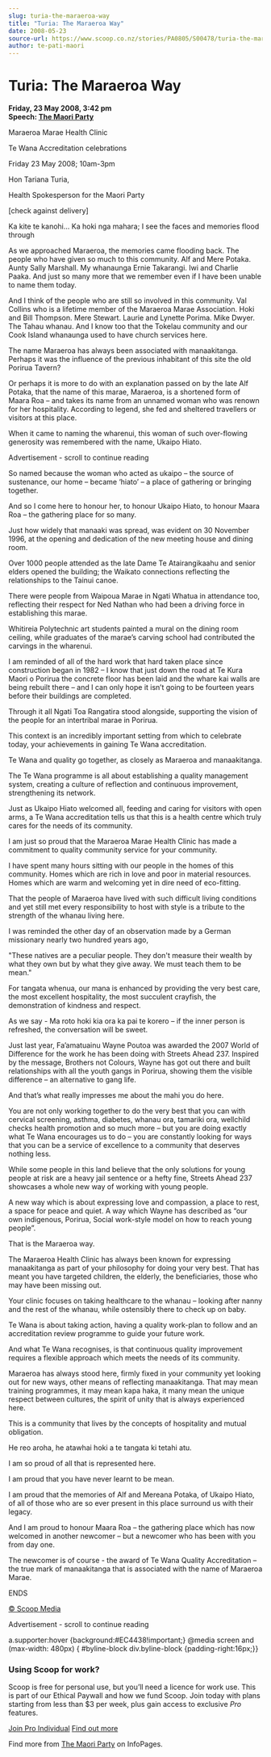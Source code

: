 ```yaml
---
slug: turia-the-maraeroa-way
title: "Turia: The Maraeroa Way"
date: 2008-05-23
source-url: https://www.scoop.co.nz/stories/PA0805/S00478/turia-the-maraeroa-way.htm
author: te-pati-maori
---
```

Turia: The Maraeroa Way
=======================

**Friday, 23 May 2008, 3:42 pm**  
**Speech: [The Maori Party](https://info.scoop.co.nz/The_Maori_Party)**

Maraeroa Marae Health Clinic

Te Wana Accreditation celebrations

Friday 23 May 2008; 10am-3pm

Hon Tariana Turia,

Health Spokesperson for the Maori Party

\[check against delivery\]

Ka kite te kanohi... Ka hoki nga mahara; I see the faces and memories flood through

As we approached Maraeroa, the memories came flooding back. The people who have given so much to this community. Alf and Mere Potaka. Aunty Sally Marshall. My whanaunga Ernie Takarangi. Iwi and Charlie Paaka. And just so many more that we remember even if I have been unable to name them today.

And I think of the people who are still so involved in this community. Val Collins who is a lifetime member of the Maraeroa Marae Association. Hoki and Bill Thompson. Mere Stewart. Laurie and Lynette Porima. Mike Dwyer. The Tahau whanau. And I know too that the Tokelau community and our Cook Island whanaunga used to have church services here.

The name Maraeroa has always been associated with manaakitanga. Perhaps it was the influence of the previous inhabitant of this site the old Porirua Tavern?

Or perhaps it is more to do with an explanation passed on by the late Alf Potaka, that the name of this marae, Maraeroa, is a shortened form of Maara Roa – and takes its name from an unnamed woman who was renown for her hospitality. According to legend, she fed and sheltered travellers or visitors at this place.

When it came to naming the wharenui, this woman of such over-flowing generosity was remembered with the name, Ukaipo Hiato.

Advertisement - scroll to continue reading





So named because the woman who acted as ukaipo – the source of sustenance, our home – became ‘hiato’ – a place of gathering or bringing together.

And so I come here to honour her, to honour Ukaipo Hiato, to honour Maara Roa – the gathering place for so many.

Just how widely that manaaki was spread, was evident on 30 November 1996, at the opening and dedication of the new meeting house and dining room.

Over 1000 people attended as the late Dame Te Atairangikaahu and senior elders opened the building; the Waikato connections reflecting the relationships to the Tainui canoe.

There were people from Waipoua Marae in Ngati Whatua in attendance too, reflecting their respect for Ned Nathan who had been a driving force in establishing this marae.

Whitireia Polytechnic art students painted a mural on the dining room ceiling, while graduates of the marae’s carving school had contributed the carvings in the wharenui.

I am reminded of all of the hard work that hard taken place since construction began in 1982 – I know that just down the road at Te Kura Maori o Porirua the concrete floor has been laid and the whare kai walls are being rebuilt there – and I can only hope it isn’t going to be fourteen years before their buildings are completed.

Through it all Ngati Toa Rangatira stood alongside, supporting the vision of the people for an intertribal marae in Porirua.

This context is an incredibly important setting from which to celebrate today, your achievements in gaining Te Wana accreditation.

Te Wana and quality go together, as closely as Maraeroa and manaakitanga.

The Te Wana programme is all about establishing a quality management system, creating a culture of reflection and continuous improvement, strengthening its network.

Just as Ukaipo Hiato welcomed all, feeding and caring for visitors with open arms, a Te Wana accreditation tells us that this is a health centre which truly cares for the needs of its community.

I am just so proud that the Maraeroa Marae Health Clinic has made a commitment to quality community service for your community.

I have spent many hours sitting with our people in the homes of this community. Homes which are rich in love and poor in material resources. Homes which are warm and welcoming yet in dire need of eco-fitting.

  
That the people of Maraeroa have lived with such difficult living conditions and yet still met every responsibility to host with style is a tribute to the strength of the whanau living here.

  
I was reminded the other day of an observation made by a German missionary nearly two hundred years ago,

"These natives are a peculiar people. They don't measure their wealth by what they own but by what they give away. We must teach them to be mean."

  
For tangata whenua, our mana is enhanced by providing the very best care, the most excellent hospitality, the most succulent crayfish, the demonstration of kindness and respect.

As we say - Ma roto hoki kia ora ka pai te korero – if the inner person is refreshed, the conversation will be sweet.

  
Just last year, Fa’amatuainu Wayne Poutoa was awarded the 2007 World of Difference for the work he has been doing with Streets Ahead 237. Inspired by the message, Brothers not Colours, Wayne has got out there and built relationships with all the youth gangs in Porirua, showing them the visible difference – an alternative to gang life.

And that’s what really impresses me about the mahi you do here.

You are not only working together to do the very best that you can with cervical screening, asthma, diabetes, whanau ora, tamariki ora, wellchild checks health promotion and so much more – but you are doing exactly what Te Wana encourages us to do – you are constantly looking for ways that you can be a service of excellence to a community that deserves nothing less.

While some people in this land believe that the only solutions for young people at risk are a heavy jail sentence or a hefty fine, Streets Ahead 237 showcases a whole new way of working with young people.

A new way which is about expressing love and compassion, a place to rest, a space for peace and quiet. A way which Wayne has described as “our own indigenous, Porirua, Social work-style model on how to reach young people”.

That is the Maraeroa way.

The Maraeroa Health Clinic has always been known for expressing manaakitanga as part of your philosophy for doing your very best. That has meant you have targeted children, the elderly, the beneficiaries, those who may have been missing out.

Your clinic focuses on taking healthcare to the whanau – looking after nanny and the rest of the whanau, while ostensibly there to check up on baby.

Te Wana is about taking action, having a quality work-plan to follow and an accreditation review programme to guide your future work.

And what Te Wana recognises, is that continuous quality improvement requires a flexible approach which meets the needs of its community.

Maraeroa has always stood here, firmly fixed in your community yet looking out for new ways, other means of reflecting manaakitanga. That may mean training programmes, it may mean kapa haka, it many mean the unique respect between cultures, the spirit of unity that is always experienced here.

This is a community that lives by the concepts of hospitality and mutual obligation.

He reo aroha, he atawhai hoki a te tangata ki tetahi atu.

  
I am so proud of all that is represented here.

I am proud that you have never learnt to be mean.

I am proud that the memories of Alf and Mereana Potaka, of Ukaipo Hiato, of all of those who are so ever present in this place surround us with their legacy.

And I am proud to honour Maara Roa – the gathering place which has now welcomed in another newcomer – but a newcomer who has been with you from day one.

The newcomer is of course - the award of Te Wana Quality Accreditation – the true mark of manaakitanga that is associated with the name of Maraeroa Marae.

  
ENDS

[© Scoop Media](http://www.scoop.co.nz/about/terms.html)  

Advertisement - scroll to continue reading



a.supporter:hover {background:#EC4438!important;} @media screen and (max-width: 480px) { #byline-block div.byline-block {padding-right:16px;}}

### Using Scoop for work?

Scoop is free for personal use, but you’ll need a licence for work use. This is part of our Ethical Paywall and how we fund Scoop. Join today with plans starting from less than $3 per week, plus gain access to exclusive _Pro_ features.  
  
[Join Pro Individual](https://pro.scoop.co.nz/Individual/?from=ProIn24) [Find out more](https://pro.scoop.co.nz/using-scoop-for-work/?from=ProIn24)

Find more from [The Maori Party](https://info.scoop.co.nz/The_Maori_Party) on InfoPages.